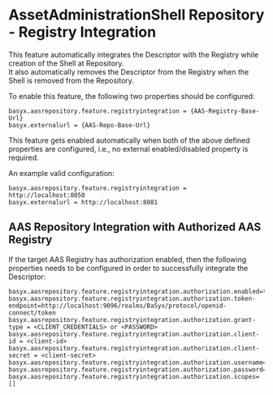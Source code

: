 # AssetAdministrationShell Repository - Registry Integration
This feature automatically integrates the Descriptor with the Registry while creation of the Shell at Repository. <br>
It also automatically removes the Descriptor from the Registry when the Shell is removed from the Repository. 

To enable this feature, the following two properties should be configured:

```
basyx.aasrepository.feature.registryintegration = {AAS-Registry-Base-Url}
basyx.externalurl = {AAS-Repo-Base-Url}
```

This feature gets enabled automatically when both of the above defined properties are configured, i.e., no external enabled/disabled property is required.

An example valid configuration:

```
basyx.aasrepository.feature.registryintegration = http://localhost:8050
basyx.externalurl = http://localhost:8081
```

## AAS Repository Integration with Authorized AAS Registry

If the target AAS Registry has authorization enabled, then the following properties needs to be configured in order to successfully integrate the Descriptor:

```
basyx.aasrepository.feature.registryintegration.authorization.enabled=true
basyx.aasrepository.feature.registryintegration.authorization.token-endpoint=http://localhost:9096/realms/BaSyx/protocol/openid-connect/token
basyx.aasrepository.feature.registryintegration.authorization.grant-type = <CLIENT_CREDENTIALS> or <PASSWORD>
basyx.aasrepository.feature.registryintegration.authorization.client-id = <client-id>
basyx.aasrepository.feature.registryintegration.authorization.client-secret = <client-secret>
basyx.aasrepository.feature.registryintegration.authorization.username=test
basyx.aasrepository.feature.registryintegration.authorization.password=test
basyx.aasrepository.feature.registryintegration.authorization.scopes=[]
```